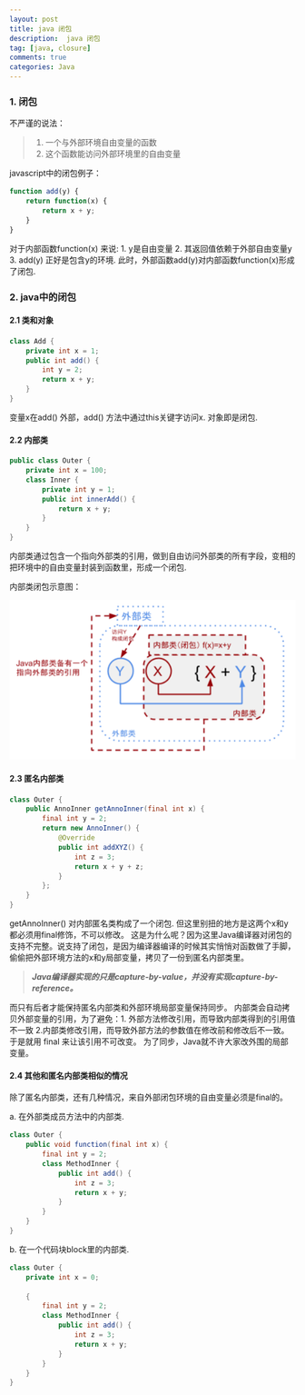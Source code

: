 ```yaml
---
layout: post
title: java 闭包 
description:  java 闭包
tag: [java, closure]
comments: true
categories: Java
---
```


### 1. 闭包

不严谨的说法：

> 1. 一个与外部环境自由变量的函数
> 2. 这个函数能访问外部环境里的自由变量

javascript中的闭包例子：

```javascript
function add(y) {
    return function(x) {
        return x + y;
    }
}
```

对于内部函数function(x) 来说: 1. y是自由变量 2. 其返回值依赖于外部自由变量y 3. add(y) 正好是包含y的环境. 此时，外部函数add(y)对内部函数function(x)形成了闭包.

### 2. java中的闭包

#### 2.1 类和对象

```java
class Add {
    private int x = 1;
    public int add() {
        int y = 2;
        return x + y;
    }
}
```

变量x在add() 外部，add() 方法中通过this关键字访问x. 对象即是闭包.

#### 2.2 内部类

```java
public class Outer {
    private int x = 100;
    class Inner {
        private int y = 1;
        public int innerAdd() {
            return x + y;
        }
    }
}
```

内部类通过包含一个指向外部类的引用，做到自由访问外部类的所有字段，变相的把环境中的自由变量封装到函数里，形成一个闭包.

内部类闭包示意图：

![内部类闭包示意图](/images/20170104/01-closure.png)

#### 2.3 匿名内部类

```java
class Outer {
    public AnnoInner getAnnoInner(final int x) {
        final int y = 2;
        return new AnnoInner() {
            @Override
            public int addXYZ() {
                int z = 3;
                return x + y + z;
            }
        };
    }
}
```
getAnnoInner() 对内部匿名类构成了一个闭包. 但这里别扭的地方是这两个x和y都必须用final修饰，不可以修改。
这是为什么呢？因为这里Java编译器对闭包的支持不完整。说支持了闭包，是因为编译器编译的时候其实悄悄对函数做了手脚，偷偷把外部环境方法的x和y局部变量，拷贝了一份到匿名内部类里。

> ***Java编译器实现的只是capture-by-value，并没有实现capture-by-reference。***

而只有后者才能保持匿名内部类和外部环境局部变量保持同步。
内部类会自动拷贝外部变量的引用，为了避免：1. 外部方法修改引用，而导致内部类得到的引用值不一致 2.内部类修改引用，而导致外部方法的参数值在修改前和修改后不一致。于是就用 final 来让该引用不可改变。
为了同步，Java就不许大家改外围的局部变量。

#### 2.4 其他和匿名内部类相似的情况

除了匿名内部类，还有几种情况，来自外部闭包环境的自由变量必须是final的。

a. 在外部类成员方法中的内部类.

```java
class Outer {
    public void function(final int x) {
        final int y = 2;
        class MethodInner {
            public int add() {
                int z = 3;
                return x + y;
            }
        }
    }
}
```


b. 在一个代码块block里的内部类.

```java
class Outer {
    private int x = 0;

    {
        final int y = 2;
        class MethodInner {
            public int add() {
                int z = 3;
                return x + y;
            }
        }
    }
}

```
